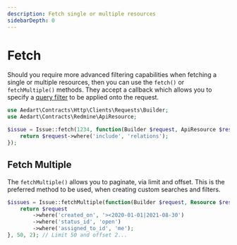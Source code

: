 ```yaml
---
description: Fetch single or multiple resources
sidebarDepth: 0
---
```


# Fetch

Should you require more advanced filtering capabilities when fetching a single or multiple resources, then you can use the `fetch()` or `fetchMultiple()` methods. 
They accept a callback which allows you to specify a [query filter](../../http/clients/query) to be applied onto the request.

```php
use Aedart\Contracts\Http\Clients\Requests\Builder;
use Aedart\Contracts\Redmine\ApiResource;

$issue = Issue::fetch(1234, function(Builder $request, ApiResource $resource) {
    return $request->where('include', 'relations');
});
```

## Fetch Multiple

The `fetchMultiple()` allows you to paginate, via limit and offset. This is the preferred method to be used, when creating custom searches and filters.  

```php
$issues = Issue::fetchMultiple(function(Builder $request, Resource $resource) {
    return $request
        ->where('created_on', '><2020-01-01|2021-08-30')
        ->where('status_id', 'open')
        ->where('assigned_to_id', 'me');
}, 50, 2); // Limit 50 and offset 2...
```
